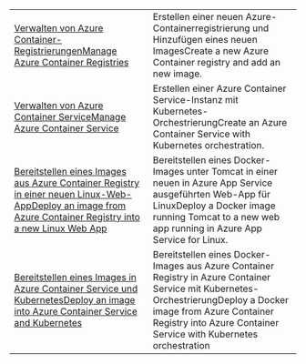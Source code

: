 |  |  |
|---------|---------|
| <span data-ttu-id="5b124-101">[Verwalten von Azure Container-Registrierungen][1]</span><span class="sxs-lookup"><span data-stu-id="5b124-101">[Manage Azure Container Registries][1]</span></span> | <span data-ttu-id="5b124-102">Erstellen einer neuen Azure-Containerregistrierung und Hinzufügen eines neuen Images</span><span class="sxs-lookup"><span data-stu-id="5b124-102">Create a new Azure Container registry and add an new image.</span></span> | 
| <span data-ttu-id="5b124-103">[Verwalten von Azure Container Service][2]</span><span class="sxs-lookup"><span data-stu-id="5b124-103">[Manage Azure Container Service][2]</span></span> | <span data-ttu-id="5b124-104">Erstellen einer Azure Container Service-Instanz mit Kubernetes-Orchestrierung</span><span class="sxs-lookup"><span data-stu-id="5b124-104">Create an Azure Container Service with Kubernetes orchestration.</span></span> | 
| <span data-ttu-id="5b124-105">[Bereitstellen eines Images aus Azure Container Registry in einer neuen Linux-Web-App][3]</span><span class="sxs-lookup"><span data-stu-id="5b124-105">[Deploy an image from Azure Container Registry into a new Linux Web App][3]</span></span> | <span data-ttu-id="5b124-106">Bereitstellen eines Docker-Images unter Tomcat in einer neuen in Azure App Service ausgeführten Web-App für Linux</span><span class="sxs-lookup"><span data-stu-id="5b124-106">Deploy a Docker image running Tomcat to a new web app running in Azure App Service for Linux.</span></span> | 
| <span data-ttu-id="5b124-107">[Bereitstellen eines Images in Azure Container Service und Kubernetes][4]</span><span class="sxs-lookup"><span data-stu-id="5b124-107">[Deploy an image into Azure Container Service and Kubernetes][4]</span></span> | <span data-ttu-id="5b124-108">Bereitstellen eines Docker-Images aus Azure Container Registry in Azure Container Service mit Kubernetes-Orchestrierung</span><span class="sxs-lookup"><span data-stu-id="5b124-108">Deploy a Docker image from Azure Container Registry into Azure Container Service with Kubernetes orchestration</span></span> |

[1]: https://azure.microsoft.com/resources/samples/acr-java-manage-azure-container-registry/
[2]: https://azure.microsoft.com/resources/samples/acs-java-manage-azure-container-service/
[3]: https://azure.microsoft.com/resources/samples/app-service-java-deploy-image-from-acr-to-linux/
[4]: https://azure.microsoft.com/resources/samples/aad-java-browse-graph-and-manage-roles/
